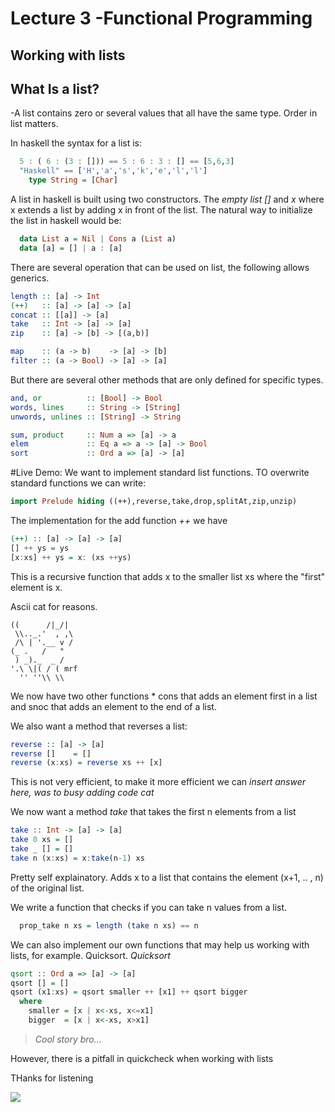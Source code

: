 # Lecture 3 -Functional Programming
## Working with lists

## What Is a list?
  -A list contains zero or several values that all have the same type. Order in list matters.

In haskell the syntax for a list is:

```haskell
  5 : ( 6 : (3 : [])) == 5 : 6 : 3 : [] == [5,6,3]
  "Haskell" == ['H','a','s','k','e','l','l']
    type String = [Char]
```  

A list in haskell is built using two constructors. The *empty list []*  and *x* where x extends a list by adding x in front of the list. The natural way to initialize the list in haskell would be:
```haskell
  data List a = Nil | Cons a (List a)
  data [a] = [] | a : [a]
```
There are several operation that can be used on list, the following allows generics.
```haskell
length :: [a] -> Int
(++)   :: [a] -> [a] -> [a]
concat :: [[a]] -> [a]
take   :: Int -> [a] -> [a]
zip    :: [a] -> [b] -> [(a,b)]

map    :: (a -> b)    -> [a] -> [b]
filter :: (a -> Bool) -> [a] -> [a]
```
But there are several other methods that are only defined for specific types.
```haskell
and, or          :: [Bool] -> Bool
words, lines     :: String -> [String]
unwords, unlines :: [String] -> String

sum, product     :: Num a => [a] -> a
elem             :: Eq a => a -> [a] -> Bool
sort             :: Ord a => [a] -> [a]
```
#Live Demo:
We want to implement standard list functions. TO overwrite standard functions we can write:

```haskell
import Prelude hiding ((++),reverse,take,drop,splitAt,zip,unzip)

```

The implementation for the add function *++* we have
```haskell
(++) :: [a] -> [a] -> [a]
[] ++ ys = ys
[x:xs] ++ ys = x: (xs ++ys)
```
This is a recursive function that adds x to the smaller list xs where the "first" element is x.

Ascii cat for reasons.
```
((      /|_/|
 \\.._.'  , ,\
 /\ | '.__ v /
(_ .   /   "         
 ) _)._  _ /
'.\ \|( / ( mrf
  '' ''\\ \\
```

We now have two other functions * cons that adds an element first in a list and snoc that adds an element to the end of a list.

We also want a method that reverses a list:

```haskell
reverse :: [a] -> [a]
reverse []    = []
reverse (x:xs) = reverse xs ++ [x]
```
This is not very efficient, to make it more efficient we can *insert answer here, was to busy adding code cat*

We now want a method *take* that takes the first n elements from a list

```haskell
take :: Int -> [a] -> [a]
take 0 xs = []
take _ [] = []
take n (x:xs) = x:take(n-1) xs
```
Pretty self explainatory. Adds x to a list that contains the element (x+1, .. , n) of the original list.


We write a function that checks if you can take n values from a list.

```haskell
  prop_take n xs = length (take n xs) == n
```



We can also implement our own functions that may help us working with lists, for example. Quicksort.
 *Quicksort*
```haskell
qsort :: Ord a => [a] -> [a]
qsort [] = []
qsort (x1:xs) = qsort smaller ++ [x1] ++ qsort bigger
  where
    smaller = [x | x<-xs, x<=x1]
    bigger  = [x | x<-xs, x>x1]
```
> *Cool story bro...*

However, there is a pitfall in quickcheck  when working with lists


THanks for listening

![](http://i.giphy.com/B3hcUhLX3BFHa.gif])
